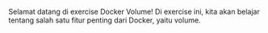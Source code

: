 Selamat datang di exercise Docker Volume! Di exercise ini, kita akan belajar tentang salah satu fitur penting dari Docker, yaitu volume.
